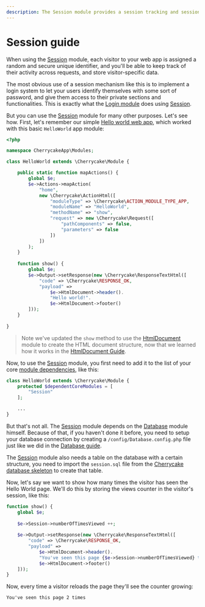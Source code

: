 ```yaml
---
description: The Session module provides a session tracking and session storage mechanism.
---
```


# Session guide

When using the [Session](../reference/core-modules/session/) module, each visitor to your web app is assigned a random and secure unique identifier, and you'll be able to keep track of their activity across requests, and store visitor-specific data.

The most obvious use of a session mechanism like this is to implement a login system to let your users identify themselves with some sort of password, and give them access to their private sections and functionalities. This is exactly what the [Login module](login-guide.md) does using [Session](../reference/core-modules/session/).

But you can use the [Session](../reference/core-modules/session/) module for many other purposes. Let's see how. First, let's remember our simple [Hello world web app](getting-started/#the-hello-world-module), which worked with this basic `HelloWorld` app module:

```php
<?php

namespace CherrycakeApp\Modules;

class HelloWorld extends \Cherrycake\Module {

    public static function mapActions() {
        global $e;
        $e->Actions->mapAction(
            "home",
            new \Cherrycake\ActionHtml([
                "moduleType" => \Cherrycake\ACTION_MODULE_TYPE_APP,
                "moduleName" => "HelloWorld",
                "methodName" => "show",
                "request" => new \Cherrycake\Request([
                    "pathComponents" => false,
                    "parameters" => false
                ])
            ])
        );
    }
    
    function show() {
        global $e;
        $e->Output->setResponse(new \Cherrycake\ResponseTextHtml([
            "code" => \Cherrycake\RESPONSE_OK,
            "payload" =>
                $e->HtmlDocument->header().
                "Hello world!".
                $e->HtmlDocument->footer()
        ]));
    }
    
}
```

> Note we've updated the `show` method to use the [HtmlDocument](../reference/core-modules/htmldocument/) module to create the HTML document structure, now that we learned how it works in the [HtmlDocument Guide](htmldocument-guide.md).

Now, to use the [Session](../reference/core-modules/session/) module, you first need to add it to the list of your core [module dependencies](modules-guide.md#specifying-module-dependencies), like this:

```php
class HelloWorld extends \Cherrycake\Module {
    protected $dependentCoreModules = [
        "Session"
    ];

    ...    
}
```

But that's not all. The [Session](../reference/core-modules/session/) module depends on the [Database](../reference/core-modules/database.md) module himself. Because of that, if you haven't done it before, you need to setup your database connection by creating a `/config/Database.config.php` file just like we did in the [Database guide](database-guide/).

The [Session](../reference/core-modules/session/) module also needs a table on the database with a certain structure, you need to import the `session.sql` file from the [Cherrycake database skeleton](getting-started/#setting-up-the-skeleton-database) to create that table.

Now, let's say we want to show how many times the visitor has seen the Hello World page. We'll do this by storing the views counter in the visitor's session, like this:

```php
function show() {
    global $e;
    
    $e->Session->numberOfTimesViewed ++;
    
    $e->Output->setResponse(new \Cherrycake\ResponseTextHtml([
        "code" => \Cherrycake\RESPONSE_OK,
        "payload" =>
            $e->HtmlDocument->header().
            "You've seen this page {$e->Session->numberOfTimesViewed} times".
            $e->HtmlDocument->footer()
    ]));
}
```

Now, every time a visitor reloads the page they'll see the counter growing:

```text
You've seen this page 2 times
```


